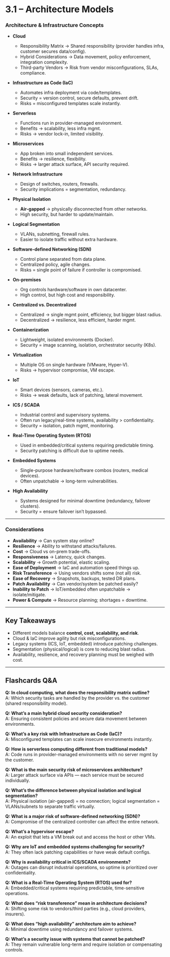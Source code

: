 # 3.1 – Architecture Models

###  Architecture & Infrastructure Concepts
- **Cloud**
  - Responsibility Matrix → Shared responsibility (provider handles infra, customer secures data/config).
  - Hybrid Considerations → Data movement, policy enforcement, integration complexity.
  - Third-party Vendors → Risk from vendor misconfigurations, SLAs, compliance.

- **Infrastructure as Code (IaC)**
  - Automates infra deployment via code/templates.
  - Security = version control, secure defaults, prevent drift.
  - Risks = misconfigured templates scale instantly.

- **Serverless**
  - Functions run in provider-managed environment.
  - Benefits → scalability, less infra mgmt.
  - Risks → vendor lock-in, limited visibility.

- **Microservices**
  - App broken into small independent services.
  - Benefits → resilience, flexibility.
  - Risks → larger attack surface, API security required.

- **Network Infrastructure**
  - Design of switches, routers, firewalls.
  - Security implications = segmentation, redundancy.

- **Physical Isolation**
  - **Air-gapped** → physically disconnected from other networks.
  - High security, but harder to update/maintain.

- **Logical Segmentation**
  - VLANs, subnetting, firewall rules.
  - Easier to isolate traffic without extra hardware.

- **Software-defined Networking (SDN)**
  - Control plane separated from data plane.
  - Centralized policy, agile changes.
  - Risks = single point of failure if controller is compromised.

- **On-premises**
  - Org controls hardware/software in own datacenter.
  - High control, but high cost and responsibility.

- **Centralized vs. Decentralized**
  - Centralized → single mgmt point, efficiency, but bigger blast radius.
  - Decentralized → resilience, less efficient, harder mgmt.

- **Containerization**
  - Lightweight, isolated environments (Docker).
  - Security = image scanning, isolation, orchestrator security (K8s).

- **Virtualization**
  - Multiple OS on single hardware (VMware, Hyper-V).
  - Risks → hypervisor compromise, VM escape.

- **IoT**
  - Smart devices (sensors, cameras, etc.).
  - Risks → weak defaults, lack of patching, lateral movement.

- **ICS / SCADA**
  - Industrial control and supervisory systems.
  - Often run legacy/real-time systems, availability > confidentiality.
  - Security = isolation, patch mgmt, monitoring.

- **Real-Time Operating System (RTOS)**
  - Used in embedded/critical systems requiring predictable timing.
  - Security patching is difficult due to uptime needs.

- **Embedded Systems**
  - Single-purpose hardware/software combos (routers, medical devices).
  - Often unpatchable → long-term vulnerabilities.

- **High Availability**
  - Systems designed for minimal downtime (redundancy, failover clusters).
  - Security = ensure failover isn’t bypassed.

---

### Considerations
- **Availability** → Can system stay online?
- **Resilience** → Ability to withstand attacks/failures.
- **Cost** → Cloud vs on-prem trade-offs.
- **Responsiveness** → Latency, quick changes.
- **Scalability** → Growth potential, elastic scaling.
- **Ease of Deployment** → IaC and automation speed things up.
- **Risk Transference** → Using vendors shifts some (not all) risk.
- **Ease of Recovery** → Snapshots, backups, tested DR plans.
- **Patch Availability** → Can vendor/system be patched easily?
- **Inability to Patch** → IoT/embedded often unpatchable → isolate/mitigate.
- **Power & Compute** → Resource planning; shortages = downtime.

---

##  Key Takeaways
- Different models balance **control, cost, scalability, and risk**.  
- Cloud & IaC improve agility but risk misconfigurations.  
- Legacy systems (ICS, IoT, embedded) introduce patching challenges.  
- Segmentation (physical/logical) is core to reducing blast radius.  
- Availability, resilience, and recovery planning must be weighed with cost.

---

##  Flashcards Q&A

**Q: In cloud computing, what does the responsibility matrix outline?**  
A: Which security tasks are handled by the provider vs. the customer (shared responsibility model).  

**Q: What’s a main hybrid cloud security consideration?**  
A: Ensuring consistent policies and secure data movement between environments.  

**Q: What’s a key risk with Infrastructure as Code (IaC)?**  
A: Misconfigured templates can scale insecure environments instantly.  

**Q: How is serverless computing different from traditional models?**  
A: Code runs in provider-managed environments with no server mgmt by the customer.  

**Q: What is the main security risk of microservices architecture?**  
A: Larger attack surface via APIs — each service must be secured individually.  

**Q: What’s the difference between physical isolation and logical segmentation?**  
A: Physical isolation (air-gapped) = no connection; logical segmentation = VLANs/subnets to separate traffic virtually.  

**Q: What is a major risk of software-defined networking (SDN)?**  
A: Compromise of the centralized controller can affect the entire network.  

**Q: What’s a hypervisor escape?**  
A: An exploit that lets a VM break out and access the host or other VMs.  

**Q: Why are IoT and embedded systems challenging for security?**  
A: They often lack patching capabilities or have weak default configs.  

**Q: Why is availability critical in ICS/SCADA environments?**  
A: Outages can disrupt industrial operations, so uptime is prioritized over confidentiality.  

**Q: What is a Real-Time Operating System (RTOS) used for?**  
A: Embedded/critical systems requiring predictable, time-sensitive operations.  

**Q: What does “risk transference” mean in architecture decisions?**  
A: Shifting some risk to vendors/third parties (e.g., cloud providers, insurers).  

**Q: What does “high availability” architecture aim to achieve?**  
A: Minimal downtime using redundancy and failover systems.  

**Q: What’s a security issue with systems that cannot be patched?**  
A: They remain vulnerable long-term and require isolation or compensating controls.  
